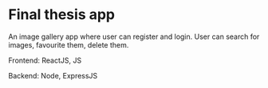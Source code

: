 # Final thesis app

An image gallery app where user can register and login. User can search for images, favourite them, delete them.

Frontend: ReactJS, JS

Backend: Node, ExpressJS
